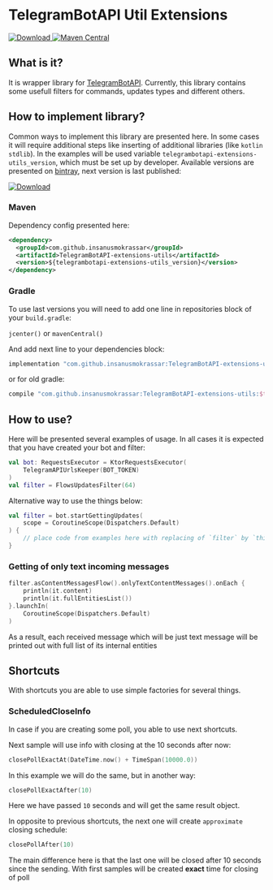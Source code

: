 # TelegramBotAPI Util  Extensions

[![Download](https://api.bintray.com/packages/insanusmokrassar/StandardRepository/TelegramBotAPI-extensions-utils/images/download.svg) ](https://bintray.com/insanusmokrassar/StandardRepository/TelegramBotAPI-extensions-utils/_latestVersion)
[![Maven Central](https://maven-badges.herokuapp.com/maven-central/com.github.insanusmokrassar/TelegramBotAPI-extensions-utils/badge.svg)](https://maven-badges.herokuapp.com/maven-central/com.github.insanusmokrassar/TelegramBotAPI-extensions-utils)

## What is it?

It is wrapper library for [TelegramBotAPI](../TelegramBotAPI/README.md). Currently, this library contains some usefull filters for commands, updates types and different others.

## How to implement library?

Common ways to implement this library are presented here. In some cases it will require additional steps
like inserting of additional libraries (like `kotlin stdlib`). In the examples will be used variable
`telegrambotapi-extensions-utils_version`, which must be set up by developer. Available versions are presented on
[bintray](https://bintray.com/insanusmokrassar/StandardRepository/TelegramBotAPI-extensions-utils), next version is last published:

[![Download](https://api.bintray.com/packages/insanusmokrassar/StandardRepository/TelegramBotAPI-extensions-utils/images/download.svg) ](https://bintray.com/insanusmokrassar/StandardRepository/TelegramBotAPI-extensions-utils/_latestVersion)

### Maven

Dependency config presented here:

```xml
<dependency>
  <groupId>com.github.insanusmokrassar</groupId>
  <artifactId>TelegramBotAPI-extensions-utils</artifactId>
  <version>${telegrambotapi-extensions-utils_version}</version>
</dependency>
```

### Gradle

To use last versions you will need to add one line in repositories block of your `build.gradle`:

`jcenter()` or `mavenCentral()`

And add next line to your dependencies block:

```groovy
implementation "com.github.insanusmokrassar:TelegramBotAPI-extensions-utils:$telegrambotapi-extensions-utils_version"
```

or for old gradle:

```groovy
compile "com.github.insanusmokrassar:TelegramBotAPI-extensions-utils:$telegrambotapi-extensions-utils_version"
```

## How to use?

Here will be presented several examples of usage. In all cases it is expected that you have created your bot and filter:

```kotlin
val bot: RequestsExecutor = KtorRequestsExecutor(
    TelegramAPIUrlsKeeper(BOT_TOKEN)
)
val filter = FlowsUpdatesFilter(64)
```

Alternative way to use the things below:

```kotlin
val filter = bot.startGettingUpdates(
    scope = CoroutineScope(Dispatchers.Default)
) {
    // place code from examples here with replacing of `filter` by `this`
}
```

### Getting of only text incoming messages

```kotlin
filter.asContentMessagesFlow().onlyTextContentMessages().onEach {
    println(it.content)
    println(it.fullEntitiesList())
}.launchIn(
    CoroutineScope(Dispatchers.Default)
)
```

As a result, each received message which will be just text message will be printed out with full list of its internal entities

## Shortcuts

With shortcuts you are able to use simple factories for several things.

### ScheduledCloseInfo

In case if you are creating some poll, you able to use next shortcuts.

Next sample will use info with closing at the 10 seconds after now:

```kotlin
closePollExactAt(DateTime.now() + TimeSpan(10000.0))
```

In this example we will do the same, but in another way:

```kotlin
closePollExactAfter(10)
```

Here we have passed `10` seconds and will get the same result object.

In opposite to previous shortcuts, the next one will create `approximate` closing schedule:

```kotlin
closePollAfter(10)
```

The main difference here is that the last one will be closed after 10 seconds since the sending. With first samples
will be created **exact** time for closing of poll
